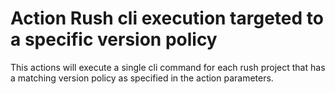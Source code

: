# Action Rush cli execution targeted to a specific version policy 

This actions will execute a single cli command for each rush project that has a matching version policy as specified in the action parameters.

